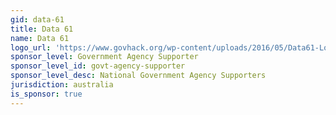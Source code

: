 ```yaml
---
gid: data-61
title: Data 61
name: Data 61
logo_url: 'https://www.govhack.org/wp-content/uploads/2016/05/Data61-Logo_Full-Colour_On-White-300x1501.jpg'
sponsor_level: Government Agency Supporter
sponsor_level_id: govt-agency-supporter
sponsor_level_desc: National Government Agency Supporters
jurisdiction: australia
is_sponsor: true
---
```

